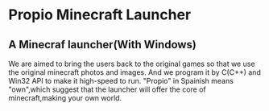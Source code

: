 # Propio Minecraft Launcher
## A Minecraf launcher(With Windows)
We are aimed to bring the users back to the original games so that we use the original minecraft photos and images.
And we program it by C(C++) and Win32 API to make it high-speed to run.
"Propio" in Spainish means "own",which suggest that the launcher will offer the core of minecraft,making your own world.
